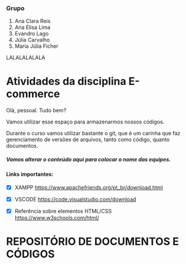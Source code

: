 ### Grupo
1. Ana Clara Reis
2. Ana Elisa Lima
3. Evandro Lago
4. Júlia Carvalho
5. Maria Júlia Ficher

LALALALALALA

# Atividades da disciplina E-commerce

Olá, pessoal. Tudo bem?

Vamos utilizar esse espaço para armazenarmos nossos códigos. 

Durante o curso vamos utilizar bastante o git, que é um carinha que faz gerenciamento de versões de arquivos, tanto como código, quanto documentos.

##### Vamos alterar o conteúdo aqui para colocar o nome das equipes.

#### Links importantes:

- [x] XAMPP <https://www.apachefriends.org/pt_br/download.html>

- [x] VSCODE <https://code.visualstudio.com/download>

- [x] Referência sobre elementos HTML/CSS <https://www.w3schools.com/html/>


# REPOSITÓRIO DE DOCUMENTOS E CÓDIGOS
